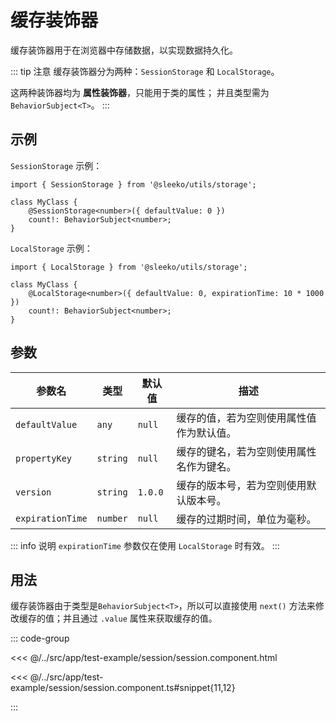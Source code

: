 # 缓存装饰器

缓存装饰器用于在浏览器中存储数据，以实现数据持久化。

::: tip 注意
缓存装饰器分为两种：`SessionStorage` 和 `LocalStorage`。

这两种装饰器均为 **属性装饰器**，只能用于类的属性； 并且类型需为 `BehaviorSubject<T>`。
:::

## 示例

`SessionStorage` 示例：

```typescript{4}
import { SessionStorage } from '@sleeko/utils/storage';

class MyClass {
    @SessionStorage<number>({ defaultValue: 0 })
    count!: BehaviorSubject<number>;
}
```

`LocalStorage` 示例：

```typescript{4}
import { LocalStorage } from '@sleeko/utils/storage';

class MyClass {
    @LocalStorage<number>({ defaultValue: 0, expirationTime: 10 * 1000 })
    count!: BehaviorSubject<number>;
}
```

## 参数

| 参数名           | 类型     | 默认值  | 描述                                     |
| ---------------- | -------- | ------- | ---------------------------------------- |
| `defaultValue`   | `any`    | `null`  | 缓存的值，若为空则使用属性值作为默认值。 |
| `propertyKey`    | `string` | `null`  | 缓存的键名，若为空则使用属性名作为键名。 |
| `version`        | `string` | `1.0.0` | 缓存的版本号，若为空则使用默认版本号。   |
| `expirationTime` | `number` | `null`  | 缓存的过期时间，单位为毫秒。             |

::: info 说明
`expirationTime` 参数仅在使用 `LocalStorage` 时有效。
:::

## 用法

缓存装饰器由于类型是`BehaviorSubject<T>`，所以可以直接使用 `next()` 方法来修改缓存的值；并且通过 `.value` 属性来获取缓存的值。

::: code-group

<<< @/../src/app/test-example/session/session.component.html

<<< @/../src/app/test-example/session/session.component.ts#snippet{11,12}

:::
